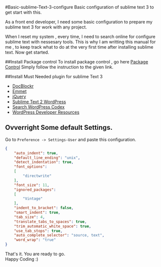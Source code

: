#Basic-sublime-Text-3-configure
Basic configuration of sublime text 3 to get start with this.  

As a front end developer, I need some basic configuration to prepare my sublime text 3 for work with any project.   

When I reset my system , every time, I need to search online for configure sublime text with nessesary tools. 
This is why I am writting this manual for me , to keep track what to do at the very first time after installing sublime text. Now get started. 

##Install Package control 
To install package control , go here [Package Control](https://packagecontrol.io/ "Package Control")
Simply follow the instruction to the given link. 

##Install Must Needed plugin for sublime Text 3 
- [DocBlockr](https://github.com/spadgos/sublime-jsdocs "DocBlockr")
- [Emmet](https://github.com/sergeche/emmet-sublime/ "Emmet")
- [jQuery](https://github.com/SublimeText/jQuery "jQuery")
- [Sublime Text 2 WordPress](https://github.com/purplefish32/sublime-text-2-wordpress "Sublime Text 2 WordPress")
- [Search Word​Press Codex](https://github.com/welovewordpress/SublimeWordPressCodex "Search Word​Press Codex")
- [Word​Press Developer Resources](https://packagecontrol.io/packages/WordPress%20Developer%20Resources "Word​Press Developer Resources")

## Ovverright Some default Settings. 
Go to `Preference -> Settings-User` and paste this configuration. 

```json
{
    "auto_indent": true,
    "default_line_ending": "unix",
    "detect_indentation": true,
    "font_options":
    [
        "directwrite"
    ],
    "font_size": 11,        
    "ignored_packages":
    [
        "Vintage"
    ],
    "indent_to_bracket": false,
    "smart_indent": true,
    "tab_size": 4,
    "translate_tabs_to_spaces": true,
    "trim_automatic_white_space": true,
    "use_tab_stops": true,
    "auto_complete_selector": "source, text",
    "word_wrap": "true"
}
```

That's it. You are ready to go.  
Happy Coding :) 

